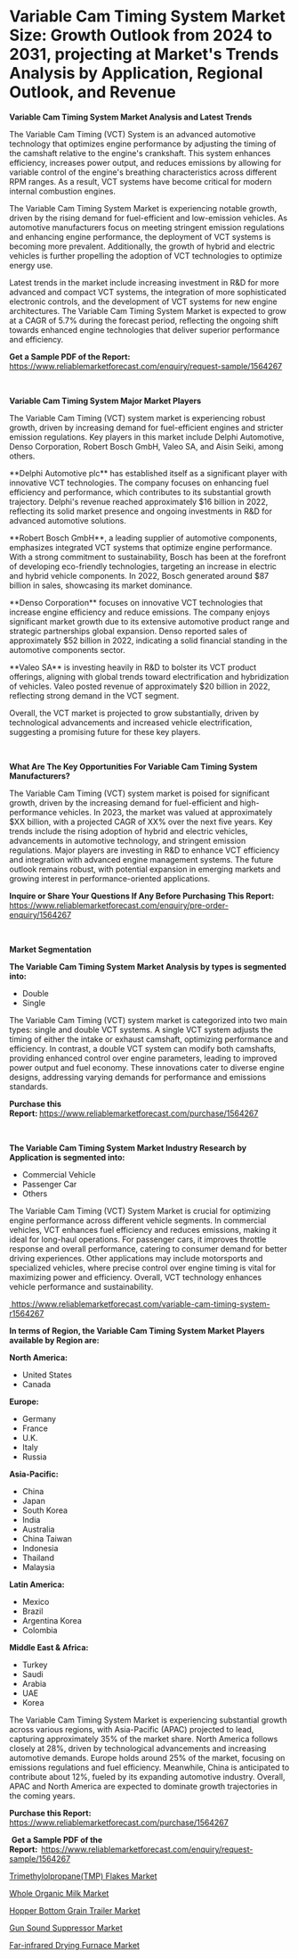 <p><h1>Variable Cam Timing System Market Size: Growth Outlook from 2024 to 2031, projecting at Market's Trends Analysis by Application, Regional Outlook, and Revenue</h1></p><p><strong>Variable Cam Timing System Market Analysis and Latest Trends</strong></p>
<p><p>The Variable Cam Timing (VCT) System is an advanced automotive technology that optimizes engine performance by adjusting the timing of the camshaft relative to the engine's crankshaft. This system enhances efficiency, increases power output, and reduces emissions by allowing for variable control of the engine's breathing characteristics across different RPM ranges. As a result, VCT systems have become critical for modern internal combustion engines.</p><p>The Variable Cam Timing System Market is experiencing notable growth, driven by the rising demand for fuel-efficient and low-emission vehicles. As automotive manufacturers focus on meeting stringent emission regulations and enhancing engine performance, the deployment of VCT systems is becoming more prevalent. Additionally, the growth of hybrid and electric vehicles is further propelling the adoption of VCT technologies to optimize energy use.</p><p>Latest trends in the market include increasing investment in R&D for more advanced and compact VCT systems, the integration of more sophisticated electronic controls, and the development of VCT systems for new engine architectures. The Variable Cam Timing System Market is expected to grow at a CAGR of 5.7% during the forecast period, reflecting the ongoing shift towards enhanced engine technologies that deliver superior performance and efficiency.</p></p>
<p><strong>Get a Sample PDF of the Report:&nbsp;</strong> <a href="https://www.reliablemarketforecast.com/enquiry/request-sample/1564267?utm_campaign=1169&utm_medium=2&utm_source=Github&utm_content=ia&utm_term=01112024&utm_id=variable-cam-timing-system">https://www.reliablemarketforecast.com/enquiry/request-sample/1564267</a></p>
<p>&nbsp;</p>
<p><strong>Variable Cam Timing System Major Market Players</strong></p>
<p><p>The Variable Cam Timing (VCT) system market is experiencing robust growth, driven by increasing demand for fuel-efficient engines and stricter emission regulations. Key players in this market include Delphi Automotive, Denso Corporation, Robert Bosch GmbH, Valeo SA, and Aisin Seiki, among others.</p><p>**Delphi Automotive plc** has established itself as a significant player with innovative VCT technologies. The company focuses on enhancing fuel efficiency and performance, which contributes to its substantial growth trajectory. Delphi's revenue reached approximately $16 billion in 2022, reflecting its solid market presence and ongoing investments in R&D for advanced automotive solutions.</p><p>**Robert Bosch GmbH**, a leading supplier of automotive components, emphasizes integrated VCT systems that optimize engine performance. With a strong commitment to sustainability, Bosch has been at the forefront of developing eco-friendly technologies, targeting an increase in electric and hybrid vehicle components. In 2022, Bosch generated around $87 billion in sales, showcasing its market dominance.</p><p>**Denso Corporation** focuses on innovative VCT technologies that increase engine efficiency and reduce emissions. The company enjoys significant market growth due to its extensive automotive product range and strategic partnerships global expansion. Denso reported sales of approximately $52 billion in 2022, indicating a solid financial standing in the automotive components sector.</p><p>**Valeo SA** is investing heavily in R&D to bolster its VCT product offerings, aligning with global trends toward electrification and hybridization of vehicles. Valeo posted revenue of approximately $20 billion in 2022, reflecting strong demand in the VCT segment.</p><p>Overall, the VCT market is projected to grow substantially, driven by technological advancements and increased vehicle electrification, suggesting a promising future for these key players.</p></p>
<p>&nbsp;</p>
<p><strong>What Are The Key Opportunities For Variable Cam Timing System Manufacturers?</strong></p>
<p><p>The Variable Cam Timing (VCT) system market is poised for significant growth, driven by the increasing demand for fuel-efficient and high-performance vehicles. In 2023, the market was valued at approximately $XX billion, with a projected CAGR of XX% over the next five years. Key trends include the rising adoption of hybrid and electric vehicles, advancements in automotive technology, and stringent emission regulations. Major players are investing in R&D to enhance VCT efficiency and integration with advanced engine management systems. The future outlook remains robust, with potential expansion in emerging markets and growing interest in performance-oriented applications.</p></p>
<p><strong>Inquire or Share Your Questions If Any Before Purchasing This Report:</strong> <a href="https://www.reliablemarketforecast.com/enquiry/pre-order-enquiry/1564267?utm_campaign=1169&utm_medium=2&utm_source=Github&utm_content=ia&utm_term=01112024&utm_id=variable-cam-timing-system">https://www.reliablemarketforecast.com/enquiry/pre-order-enquiry/1564267</a></p>
<p>&nbsp;</p>
<p><strong>Market Segmentation</strong></p>
<p><strong>The Variable Cam Timing System Market Analysis by types is segmented into:</strong></p>
<p><ul><li>Double</li><li>Single</li></ul></p>
<p><p>The Variable Cam Timing (VCT) system market is categorized into two main types: single and double VCT systems. A single VCT system adjusts the timing of either the intake or exhaust camshaft, optimizing performance and efficiency. In contrast, a double VCT system can modify both camshafts, providing enhanced control over engine parameters, leading to improved power output and fuel economy. These innovations cater to diverse engine designs, addressing varying demands for performance and emissions standards.</p></p>
<p><strong>Purchase this Report:&nbsp;</strong><a href="https://www.reliablemarketforecast.com/purchase/1564267?utm_campaign=1169&utm_medium=2&utm_source=Github&utm_content=ia&utm_term=01112024&utm_id=variable-cam-timing-system">https://www.reliablemarketforecast.com/purchase/1564267</a></p>
<p>&nbsp;</p>
<p><strong>The Variable Cam Timing System Market Industry Research by Application is segmented into:</strong></p>
<p><ul><li>Commercial Vehicle</li><li>Passenger Car</li><li>Others</li></ul></p>
<p><p>The Variable Cam Timing (VCT) System Market is crucial for optimizing engine performance across different vehicle segments. In commercial vehicles, VCT enhances fuel efficiency and reduces emissions, making it ideal for long-haul operations. For passenger cars, it improves throttle response and overall performance, catering to consumer demand for better driving experiences. Other applications may include motorsports and specialized vehicles, where precise control over engine timing is vital for maximizing power and efficiency. Overall, VCT technology enhances vehicle performance and sustainability.</p></p>
<p><a href="https://www.reliablemarketforecast.com/variable-cam-timing-system-r1564267?utm_campaign=1169&utm_medium=2&utm_source=Github&utm_content=ia&utm_term=01112024&utm_id=variable-cam-timing-system">&nbsp;https://www.reliablemarketforecast.com/variable-cam-timing-system-r1564267</a></p>
<p><strong>In terms of Region, the Variable Cam Timing System Market Players available by Region are:</strong></p>
<p>
    <p> <strong> North America: </strong>
        <ul>
            <li>United States</li>
            <li>Canada</li>
        </ul>
        </p> 
    <p> <strong> Europe: </strong>
        <ul>
            <li>Germany</li>
            <li>France</li>
            <li>U.K.</li>
            <li>Italy</li>
            <li>Russia</li>
        </ul>
        </p> 
    <p> <strong> Asia-Pacific: </strong>
        <ul>
            <li>China</li>
            <li>Japan</li>
            <li>South Korea</li>
            <li>India</li>
            <li>Australia</li>
            <li>China Taiwan</li>
            <li>Indonesia</li>
            <li>Thailand</li>
            <li>Malaysia</li>
        </ul>
        </p> 
    <p> <strong> Latin America: </strong>
        <ul>
            <li>Mexico</li>
            <li>Brazil</li>
            <li>Argentina Korea</li>
            <li>Colombia</li>
        </ul>
        </p> 
    <p> <strong> Middle East & Africa: </strong>
        <ul>
            <li>Turkey</li>
            <li>Saudi</li>
            <li>Arabia</li>
            <li>UAE</li>
            <li>Korea</li>
        </ul>
    </p>
    </p>
<p><p>The Variable Cam Timing System Market is experiencing substantial growth across various regions, with Asia-Pacific (APAC) projected to lead, capturing approximately 35% of the market share. North America follows closely at 28%, driven by technological advancements and increasing automotive demands. Europe holds around 25% of the market, focusing on emissions regulations and fuel efficiency. Meanwhile, China is anticipated to contribute about 12%, fueled by its expanding automotive industry. Overall, APAC and North America are expected to dominate growth trajectories in the coming years.</p></p>
<p><strong>Purchase this Report: </strong><a href="https://www.reliablemarketforecast.com/purchase/1564267?utm_campaign=1169&utm_medium=2&utm_source=Github&utm_content=ia&utm_term=01112024&utm_id=variable-cam-timing-system">https://www.reliablemarketforecast.com/purchase/1564267</a></p>
<p>&nbsp;<strong>Get a Sample PDF of the Report:&nbsp;&nbsp;</strong><a href="https://www.reliablemarketforecast.com/enquiry/request-sample/1564267?utm_campaign=1169&utm_medium=2&utm_source=Github&utm_content=ia&utm_term=01112024&utm_id=variable-cam-timing-system">https://www.reliablemarketforecast.com/enquiry/request-sample/1564267</a></p>
<p><strong></strong></p>
<p><p><a href="https://www.linkedin.com/pulse/market-leaders-laggards-global-trimethylolpropanetmp-flakes-xkaaf?utm_campaign=1169&utm_medium=2&utm_source=Github&utm_content=ia&utm_term=01112024&utm_id=variable-cam-timing-system">Trimethylolpropane(TMP) Flakes Market</a></p><p><a href="https://www.linkedin.com/pulse/digital-transformation-whole-organic-milk-industry-market-1awpf?utm_campaign=1169&utm_medium=2&utm_source=Github&utm_content=ia&utm_term=01112024&utm_id=variable-cam-timing-system">Whole Organic Milk Market</a></p><p><a href="https://github.com/nenitafam9o0/Market-Research-Report-List-1/blob/main/hopper-bottom-grain-trailer-market.md?utm_campaign=1169&utm_medium=2&utm_source=Github&utm_content=ia&utm_term=01112024&utm_id=variable-cam-timing-system">Hopper Bottom Grain Trailer Market</a></p><p><a href="https://issuu.com/reportprime-2/docs/gun-sound-suppressor-market-size-20_510e373ad3a338?utm_campaign=1169&utm_medium=2&utm_source=Github&utm_content=ia&utm_term=01112024&utm_id=variable-cam-timing-system">Gun Sound Suppressor Market</a></p><p><a href="https://issuu.com/reportprime-2/docs/far-infrared-drying-furnace-market-_f00690f7fa28f6?utm_campaign=1169&utm_medium=2&utm_source=Github&utm_content=ia&utm_term=01112024&utm_id=variable-cam-timing-system">Far-infrared Drying Furnace Market</a></p></p>